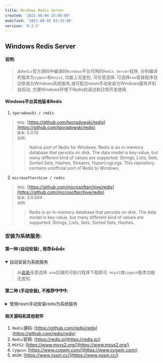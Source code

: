 ```yaml
---
title: Windows Redis Server
created: '2021-08-04 19:00:00'
modified: '2021-08-05 02:33:00'
version: '6.2.5'
---
```


## Windows Redis Server
#### 说明:
> 从`Redis`官方源码中编译的`Windows`平台可用的`Redis Server`程序, 分别编译的版本为`cygwin`和`msys2`, 功能上无差别, 可任意选择. 可选择`exe`安装程序自动安装为Windows系统服务,或可配合nssm手动安装为Windows服务开机自启动. 方便Windows环境下Redis的调试和日常开发使用.

#### Windows平台其他版本Redis
1. `tporadowski / redis`
  > `地址`: [https://github.com/tporadowski/redis](https://github.com/tporadowski/redis)<br/>
  > `版本`: 5.0.10<br/>
  > `说明`:
  >> Native port of Redis for Windows. Redis is an in-memory database that persists on disk. The data model is key-value, but many different kind of values are supported: Strings, Lists, Sets, Sorted Sets, Hashes, Streams, HyperLogLogs. This repository contains unofficial port of Redis to Windows.

2. `microsoftarchive / redis`
  > `地址`: [https://github.com/microsoftarchive/redis](https://github.com/microsoftarchive/redis)<br/>
  > `版本`: 3.0.504<br/>
  > `说明`:
  >> Redis is an in-memory database that persists on disk. The data model is key-value, but many different kind of values are supported: Strings, Lists, Sets, Sorted Sets, Hashes.

### 安装为系统服务:
#### 第一种 (自动安装) , 推荐:+1::+1::+1::
<details open>
<summary>自动安装为系统服务</summary>
  
  >从[此处](https://github.com/X-Lucifer/winredis/releases)任意选择`.exe`后缀的可执行程序下载即可. `msys2`或`cygwin`版本功能无差别.
  
</details>

#### 第二种 (手动安装), 不推荐:-1::-1::-1::
<details>
  <summary>使用nssm手动安装redis为系统服务</summary>
  
  1. 从[此处](https://github.com/X-Lucifer/winredis/releases)任意选择`.tar`后缀的压缩包文件下载解压. `msys2`或`cygwin`版本功能无差别.<br/>
  2. 以`管理员身份`运行`cmd`或`powershell`, 并在当前目录执行以下命令:<br/>
  ```shell
  .\nssm install
  ```
  3. 打开服务安装窗体, 按图示设置好对应的参数, 点击`install service`按钮即可<br/>

  参考以下步骤:
  1. 第一步 ![第一步](./step/step_1.png)<br/>
  2. 第二步 ![第二步](./step/step_2.png)<br/>
  3. 第三步 ![第三步](./step/step_3.png)<br/>
  4. 第四步 ![第四步](./step/step_4.png)<br/>
  
</details>

#### 相关源码和其他软件
1. `Redis`源码: [https://github.com/redis/redis](https://github.com/redis/redis)
2. `Redis`官网: [https://redis.io](https://redis.io/)
3. `MSYS2`: [https://www.msys2.org/](https://www.msys2.org/)
4. `Cygwin`: [https://www.cygwin.com/](https://www.cygwin.com/)
5. `NSSM`: [https://www.nssm.cc/](https://www.nssm.cc/)



